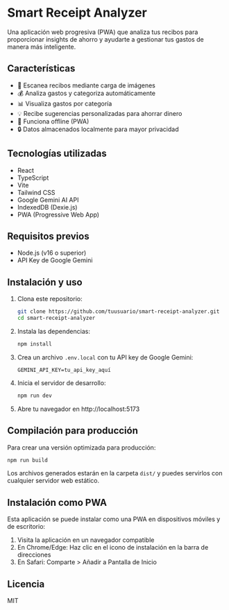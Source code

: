 # Smart Receipt Analyzer

Una aplicación web progresiva (PWA) que analiza tus recibos para proporcionar insights de ahorro y ayudarte a gestionar tus gastos de manera más inteligente.

## Características

- 📸 Escanea recibos mediante carga de imágenes
- 💰 Analiza gastos y categoriza automáticamente
- 📊 Visualiza gastos por categoría
- 💡 Recibe sugerencias personalizadas para ahorrar dinero
- 🔄 Funciona offline (PWA)
- 🔒 Datos almacenados localmente para mayor privacidad

## Tecnologías utilizadas

- React
- TypeScript
- Vite
- Tailwind CSS
- Google Gemini AI API
- IndexedDB (Dexie.js)
- PWA (Progressive Web App)

## Requisitos previos

- Node.js (v16 o superior)
- API Key de Google Gemini

## Instalación y uso

1. Clona este repositorio:

   ```bash
   git clone https://github.com/tuusuario/smart-receipt-analyzer.git
   cd smart-receipt-analyzer
   ```

2. Instala las dependencias:

   ```bash
   npm install
   ```

3. Crea un archivo `.env.local` con tu API key de Google Gemini:

   ```
   GEMINI_API_KEY=tu_api_key_aquí
   ```

4. Inicia el servidor de desarrollo:

   ```bash
   npm run dev
   ```

5. Abre tu navegador en http://localhost:5173

## Compilación para producción

Para crear una versión optimizada para producción:

```bash
npm run build
```

Los archivos generados estarán en la carpeta `dist/` y puedes servirlos con cualquier servidor web estático.

## Instalación como PWA

Esta aplicación se puede instalar como una PWA en dispositivos móviles y de escritorio:

1. Visita la aplicación en un navegador compatible
2. En Chrome/Edge: Haz clic en el icono de instalación en la barra de direcciones
3. En Safari: Comparte > Añadir a Pantalla de Inicio

## Licencia

MIT
